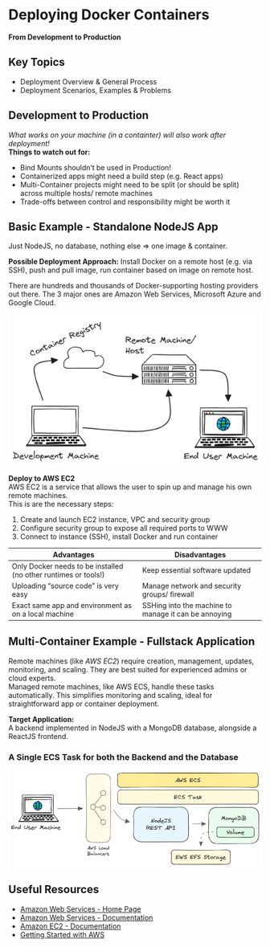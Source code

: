 # Deploying Docker Containers

**From Development to Production**

## Key Topics

- Deployment Overview & General Process
- Deployment Scenarios, Examples & Problems

## Development to Production

_What works on your machine (in a containter) will also work after deployment!_<br />
**Things to watch out for:**

- Bind Mounts shouldn’t be used in Production!
- Containerized apps might need a build step (e.g. React apps)
- Multi-Container projects might need to be split (or should be split) across multiple hosts/ remote machines
- Trade-offs between control and responsibility might be worth it

## Basic Example - Standalone NodeJS App

Just NodeJS, no database, nothing else => one image & container.<br />

**Possible Deployment Approach:** Install Docker on a remote host (e.g. via SSH), push and pull image, run container based on image on remote host.

There are hundreds and thousands of Docker-supporting hosting providers out there. The 3 major ones are Amazon Web Services, Microsoft Azure and Google Cloud.

![basic-example](./docs/basic-example.excalidraw.png)

**Deploy to AWS EC2**<br />
AWS EC2 is a service that allows the user to spin up and manage his own remote machines.<br />
This is are the necessary steps:

1.  Create and launch EC2 instance, VPC and security group
2.  Configure security group to expose all required ports to WWW
3.  Connect to instance (SSH), install Docker and run container

| Advantages                                                      | Disadvantages                                        |
| --------------------------------------------------------------- | ---------------------------------------------------- |
| Only Docker needs to be installed (no other runtimes or tools!) | Keep essential software updated                      |
| Uploading “source code” is very easy                            | Manage network and security groups/ firewall         |
| Exact same app and environment as on a local machine            | SSHing into the machine to manage it can be annoying |

## Multi-Container Example - Fullstack Application

Remote machines (like _AWS EC2_) require creation, management, updates, monitoring, and scaling. They are best suited for experienced admins or cloud experts.<br />Managed remote machines, like AWS ECS, handle these tasks automatically. This simplifies monitoring and scaling, ideal for straightforward app or container deployment.

**Target Application:**<br />
A backend implemented in NodeJS with a MongoDB database, alongside a ReactJS frontend.<br />

### A Single ECS Task for both the Backend and the Database

![ECS with BE and DB](./docs/multi-container-1.excalidraw.png)

## Useful Resources

- [Amazon Web Services - Home Page](https://aws.amazon.com/)
- [Amazon Web Services - Documentation](https://docs.aws.amazon.com/)
- [Amazon EC2 - Documentation](https://docs.aws.amazon.com/AWSEC2/latest/UserGuide/concepts.html)
- [Getting Started with AWS](https://academind.com/tutorials/aws-the-basics)
